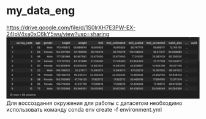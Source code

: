 # my_data_eng
https://drive.google.com/file/d/1S0IrXH7E3PW-EX-24lpV4xa0xC6kY5wu/view?usp=sharing
![alt text](image-1.png)
Для воссоздания окружения для работы с датасетом необходимо использовать команду conda env create -f environment.yml